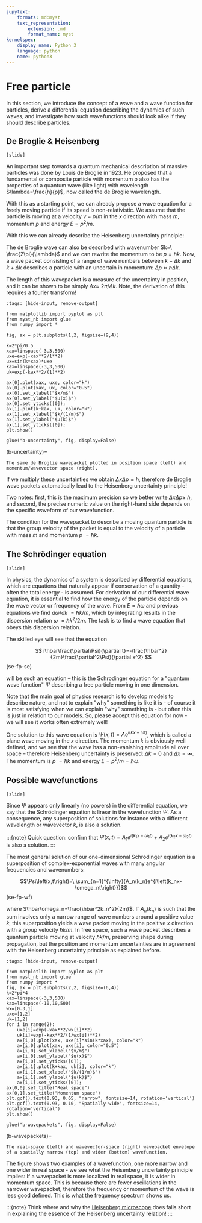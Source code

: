 ```yaml
---
jupytext:
    formats: md:myst
    text_representation:
        extension: .md
        format_name: myst
kernelspec:
    display_name: Python 3
    language: python
    name: python3
---
```


# Free particle

In this section, we introduce the concept of a wave and a wave function for particles, derive a differential equation describing the dynamics of such waves, and investigate how such wavefunctions should look alike if they should describe particles.

## De Broglie & Heisenberg

`[slide]`

<!-- Ph 1.2.  -->
An important step towards a quantum mechanical description of massive particles was done by Louis de Broglie in 1923. He proposed that a fundamental or composite particle with momentum p also has the properties of a quantum wave (like light) with wavelength $\lambda=\frac{h}{p}$, now called the de Broglie wavelength. 

<!-- Ph 2.2.  -->
With this as a starting point, we can already propose a wave equation for a freely moving particle if its speed is non-relativistic. We assume that the particle is moving at a velocity $v\ =\ p/m$ in the $x$ direction with mass $m$, momentum $p$ and energy $E=p^2/m$. 

With this we can already describe the Heisenberg uncertainty principle:

The de Broglie wave can also be described with wavenumber $k=\ \frac{2\pi}{\lambda}$ and we can rewrite the momentum to be $p=\hbar k$. Now, a wave packet consisting of a range of wave numbers between $k-\Delta k$ and $k+\Delta k$ describes a particle with an uncertain in momentum: $\Delta p\approx\hbar\Delta k$. 

The length of this wavepacket is a measure of the uncertainty in position, and it can be shown to be simply $\Delta x\approx\ 2\pi/\Delta k$. Note, the derivation of this requires a fourier transform! 

```{code-cell} ipython3
:tags: [hide-input, remove-output]

from matplotlib import pyplot as plt
from myst_nb import glue
from numpy import *

fig, ax = plt.subplots(1,2, figsize=(9,4))

k=2*pi/0.5
xax=linspace(-3,3,500)
uxe=exp(-xax**2/1**2)
ux=sin(k*xax)*uxe
kax=linspace(-3,3,500)
uk=exp(-kax**2/(1)**2)

ax[0].plot(xax, uxe, color="k")
ax[0].plot(xax, ux, color="0.5")
ax[0].set_xlabel("$x/m$")
ax[0].set_ylabel("$u(x)$")
ax[0].set_yticks([0]); 
ax[1].plot(k+kax, uk, color="k")
ax[1].set_xlabel("$k/(1/m)$")
ax[1].set_ylabel("$u(k)$")
ax[1].set_yticks([0]); 
plt.show()

glue("b-uncertainty", fig, display=False)
```

(b-uncertainty)=
```{glue:figure} b-uncertainty
The same de Broglie wavepacket plotted in position space (left) and momentum/wavevector space (right).
```


If we multiply these uncertainties we obtain $\Delta x\Delta p\approx h$, therefore de Broglie wave packets automatically lead to the Heisenberg uncertainty principle! 

Two notes: first, this is the maximum precision so we better write $\Delta x\Delta p\ge\ h$, and second, the precise numeric value on the right-hand side depends on the specific waveform of our wavefunction.

The condition for the wavepacket to describe a moving quantum particle is that the group velocity of the packet is equal to the velocity of a particle with mass $m$ and momentum $p\ =\hbar k$.

## The Schrödinger equation

<!-- Additional: Philips 2.1 -->
`[slide]`

In physics, the dynamics of a system is described by differential equations, which are equations that naturally appear if conservation of a quantity - often the total energy - is assumed. For derivation of our differential wave equation, it is essential to find how the energy of the particle depends on the wave vector or frequency of the wave. From $E=\hbar\omega$ and previous equations we find $d\omega/dk\ =\hbar k/m$, which by integrating results in the dispersion relation $\omega\ =\hbar k^2/2m$. The task is to find a wave equation that obeys this dispersion relation. 

The skilled eye will see that the equation  

$$
i\hbar\frac{\partial\Psi}{\partial t}=-\frac{\hbar^2}{2m}\frac{\partial^2\Psi}{\partial x^2}
$$(se-fp-se)

will be such an equation – this is the Schrodinger equation for a "quantum wave function" $\Psi$ describing a free particle moving in one dimension.

Note that the main goal of physics research is to develop models to describe nature, and not to explain "why" something is like it is - of course it is most satisfying when we can explain "why" something is - but often this is just in relation to our models. So, please accept this equation for now - we will see it works often extremely well!

One solution to this wave equation is 
$\Psi\left(x,t\right)=Ae^{i(kx-\omega t)}$, which is called a plane wave moving in the $x$ direction. The momentum $k$ is obviously well defined, and we see that the wave has a non-vanishing amplitude all over space – therefore Heisenberg uncertainty is preserved: $\Delta k=0$ and $\Delta x=\infty$. The momentum is $p\ =\hbar k$ and energy $E=p^2/m=\hbar\omega$.

<!-- Quick question: verify that real functions Acos(k x – w t) and Asin(k x – w t) are not solutions – remind yourselves of Euler’s formula. -->
<!-- Ph problem 2.3 -->

## Possible wavefunctions

`[slide]`

Since $\Psi$ appears only linearly (no powers) in the differential equation, we say that the Schrödinger equation is linear in the wavefunction $\Psi$. As a consequence, any superposition of solutions for instance with a different wavelength or wavevector $k$, is also a solution. 

:::{note}
Quick question: confirm that $\Psi(x,t)=A_1 e^{i(k_1x-\omega_1 t)}+A_2 e^{i(k_2x-\omega_2 t)}$ is also a solution. 
:::

The most general solution of our one-dimensional Schrödinger equation is a superposition of complex-exponential waves with many angular frequencies and wavenumbers: 

$$\Psi\left(x,t\right)=\ \sum_{n=1}^{\infty}{A_n(k_n)e^{i\left(k_nx-\omega_nt\right)}}$$(se-fp-wf)

where $\hbar\omega_n=\frac{\hbar^2k_n^2}{2m}$. If $A_n(k_n)$ is such that the sum involves only a narrow range of wave numbers around a positive value $k$, this superposition yields a wave packet moving in the positive $x$ direction with a group velocity $\hbar k/m$. In free space, such a wave packet describes a quantum particle moving at velocity $\hbar k/m$, preserving shape during propagation, but the position and momentum uncertainties are in agreement with the Heisenberg uncertainty principle as explained before.

```{code-cell} ipython3
:tags: [hide-input, remove-output]

from matplotlib import pyplot as plt
from myst_nb import glue
from numpy import *
fig, ax = plt.subplots(2,2, figsize=(6,4))
k=2*pi*4
xax=linspace(-3,3,500)
kax=linspace(-10,10,500)
wx=[0.3,1]
uxe=[1,2]
uk=[1,2]
for i in range(2):
    uxe[i]=exp(-xax**2/wx[i]**2)
    uk[i]=exp(-kax**2/(1/wx[i])**2)
    ax[i,0].plot(xax, uxe[i]*sin(k*xax), color="k")
    ax[i,0].plot(xax, uxe[i], color="0.5")
    ax[i,0].set_xlabel("$x/m$")
    ax[i,0].set_ylabel("$u(x)$")
    ax[i,0].set_yticks([0]); 
    ax[i,1].plot(k+kax, uk[i], color="k")
    ax[i,1].set_xlabel("$k/(1/m)$")
    ax[i,1].set_ylabel("$u(k)$")
    ax[i,1].set_yticks([0]); 
ax[0,0].set_title("Real space")
ax[0,1].set_title("Momentum space")
plt.gcf().text(0.93, 0.65, "narrow", fontsize=14, rotation='vertical')
plt.gcf().text(0.93, 0.10, "Spatially wide", fontsize=14, rotation='vertical')
plt.show()

glue("b-wavepackets", fig, display=False)
```

(b-wavepackets)=
```{glue:figure} b-wavepackets
The real-space (left) and wavevector-space (right) wavepacket envelope of a spatially narrow (top) and wider (bottom) wavefunction.
```

The figure shows two examples of a wavefunction, one more narrow and one wider in real space - we see what the Heisenberg uncertainty principle implies: If a wavepacket is more localized in real space, it is wider in momentum space. This is because there are fewer oscillations in the narrower wavepacket, therefore the frequency or momentum of the wave is less good defined. This is what the frequency spectrum shows us.

:::{note}
Think where and why the [Heisenberg microscope](https://en.wikipedia.org/wiki/Heisenberg%27s_microscope) does falls short in explaining the essence of the Heisenberg uncertainty relation!
:::